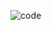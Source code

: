 ![code](https://user-images.githubusercontent.com/70580937/123509467-eb414700-d69f-11eb-8bd7-6fda3e677459.png)
